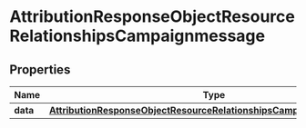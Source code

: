 # AttributionResponseObjectResourceRelationshipsCampaignmessage

## Properties
Name | Type | Description | Notes
------------ | ------------- | ------------- | -------------
**data** | [**AttributionResponseObjectResourceRelationshipsCampaignmessageData**](AttributionResponseObjectResourceRelationshipsCampaignmessageData.md) |  |  [optional]
